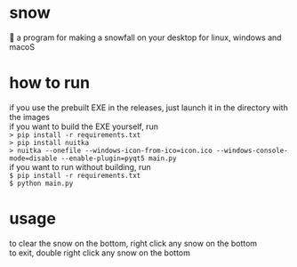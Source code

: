 # snow
🎄 a program for making a snowfall on your desktop for linux, windows and macoS
# how to run
if you use the prebuilt EXE in the releases, just launch it in the directory with the images  
if you want to build the EXE yourself, run  
`> pip install -r requirements.txt`  
`> pip install nuitka`  
`> nuitka --onefile --windows-icon-from-ico=icon.ico --windows-console-mode=disable --enable-plugin=pyqt5 main.py`  
if you want to run without building, run  
`$ pip install -r requirements.txt`  
`$ python main.py`  
# usage
to clear the snow on the bottom, right click any snow on the bottom  
to exit, double right click any snow on the bottom
